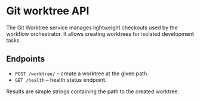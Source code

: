 # Git worktree API

The Git Worktree service manages lightweight checkouts used by the workflow orchestrator. It allows creating worktrees for isolated development tasks.

## Endpoints

- `POST /worktree/` – create a worktree at the given path.
- `GET /health` – health status endpoint.

Results are simple strings containing the path to the created worktree.

